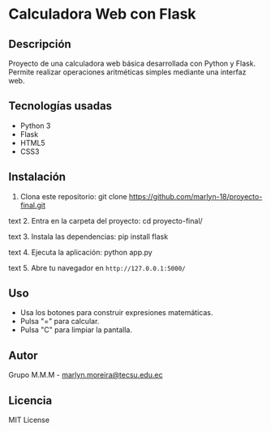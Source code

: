 # Calculadora Web con Flask

## Descripción
Proyecto de una calculadora web básica desarrollada con Python y Flask. Permite realizar operaciones aritméticas simples mediante una interfaz web.

## Tecnologías usadas
- Python 3
- Flask
- HTML5
- CSS3

## Instalación
1. Clona este repositorio:
git clone https://github.com/marlyn-18/proyecto-final.git

text
2. Entra en la carpeta del proyecto:
cd proyecto-final/

text
3. Instala las dependencias:
pip install flask

text
4. Ejecuta la aplicación:
python app.py

text
5. Abre tu navegador en `http://127.0.0.1:5000/`

## Uso
- Usa los botones para construir expresiones matemáticas.
- Pulsa "=" para calcular.
- Pulsa "C" para limpiar la pantalla.



## Autor
Grupo M.M.M - marlyn.moreira@tecsu.edu.ec

## Licencia
MIT License
